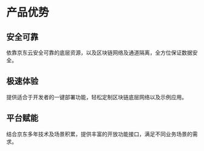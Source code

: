 # 产品优势

## 安全可靠

依靠京东云安全可靠的底层资源，以及区块链网络及通道隔离，全方位保证数据安全。

## 极速体验

提供适合于开发者的一键部署功能，轻松定制区块链底层网络以及示例应用。

## 平台赋能

结合京东多年技术及场景积累，提供丰富的开放功能接口，满足不同业务场景的需求。
